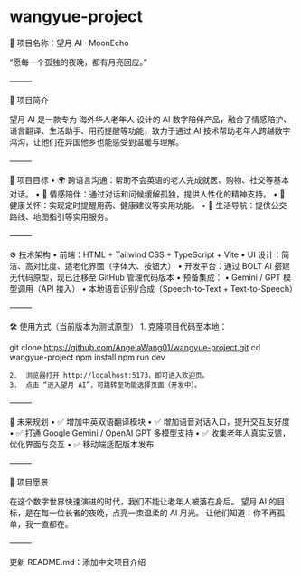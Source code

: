 # wangyue-project

📝 项目名称：望月 AI · MoonEcho

“愿每一个孤独的夜晚，都有月亮回应。”

⸻

📌 项目简介

望月 AI 是一款专为 海外华人老年人 设计的 AI 数字陪伴产品，融合了情感陪护、语言翻译、生活助手、用药提醒等功能，致力于通过 AI 技术帮助老年人跨越数字鸿沟，让他们在异国他乡也能感受到温暖与理解。

⸻

🎯 项目目标
	•	🌍 跨语言沟通：帮助不会英语的老人完成就医、购物、社交等基本对话。
	•	🧠 情感陪伴：通过对话和问候缓解孤独，提供人性化的精神支持。
	•	💊 健康关怀：实现定时提醒用药、健康建议等实用功能。
	•	🧭 生活导航：提供公交路线、地图指引等实用服务。

⸻

⚙ 技术架构
	•	前端：HTML + Tailwind CSS + TypeScript + Vite
	•	UI 设计：简洁、高对比度、适老化界面（字体大、按钮大）
	•	开发平台：通过 BOLT AI 搭建无代码原型，现已迁移至 GitHub 管理代码版本
	•	预备集成：
	•	Gemini / GPT 模型调用（API 接入）
	•	本地语音识别/合成（Speech-to-Text + Text-to-Speech）

⸻

🛠 使用方式（当前版本为测试原型）
	1.	克隆项目代码至本地：

git clone https://github.com/AngelaWang01/wangyue-project.git
cd wangyue-project
npm install
npm run dev

	2.	浏览器打开 http://localhost:5173，即可进入欢迎页。
	3.	点击 “进入望月 AI”，可跳转至功能选择页面（开发中）。

⸻

🔮 未来规划
	•	✅ 增加中英双语翻译模块
	•	✅ 增加语音对话入口，提升交互友好度
	•	✅ 打通 Google Gemini / OpenAI GPT 多模型支持
	•	✅ 收集老年人真实反馈，优化界面与交互
	•	✅ 移动端适配版本发布

⸻

💌 项目愿景

在这个数字世界快速演进的时代，我们不能让老年人被落在身后。
望月 AI 的目标，是在每一位长者的夜晚，点亮一束温柔的 AI 月光。
让他们知道：你不再孤单，我一直都在。

⸻

更新 README.md：添加中文项目介绍
